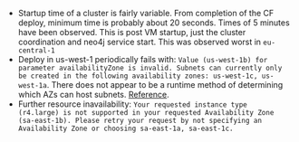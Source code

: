 - Startup time of a cluster is fairly variable.  From completion of the CF deploy,
minimum time is probably about 20 seconds.  Times of 5 minutes have been observed. This is post VM startup, just the cluster coordination and neo4j service start.  This was observed worst in `eu-central-1`
- Deploy in us-west-1 periodically fails with:  `Value (us-west-1b) for parameter availabilityZone is invalid. Subnets can currently only be created in the following availability zones: us-west-1c, us-west-1a`.  There does not appear to be a runtime method of determining which AZs can host subnets. [Reference](https://github.com/hashicorp/terraform/issues/7959).
- Further resource inavailability: `Your requested instance type (r4.large) is not supported in your requested Availability Zone (sa-east-1b). Please retry your request by not specifying an Availability Zone or choosing sa-east-1a, sa-east-1c.`